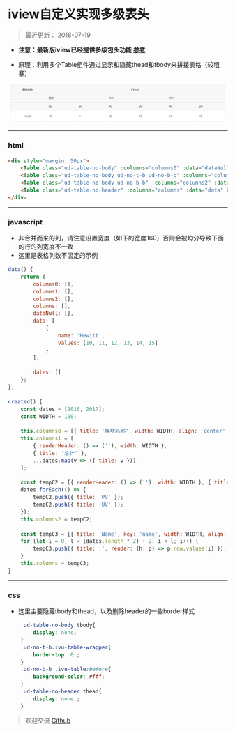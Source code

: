 # iview自定义实现多级表头
> 最近更新： 2018-07-19
- **注意：最新版iview已经提供多级包头功能 [参考](https://www.iviewui.com/components/table)**

- 原理：利用多个Table组件通过显示和隐藏thead和tbody来拼接表格（较粗暴）

![An image](../../.vuepress/public/table.png)

---
### html
```html
<div style="margin: 50px">
    <Table class="ud-table-no-body" :columns="columns0" :data="dataNull" border></Table>
    <Table class="ud-table-no-body ud-no-t-b ud-no-b-b" :columns="columns1" :data="dataNull" border></Table>
    <Table class="ud-table-no-body ud-no-b-b" :columns="columns2" :data="dataNull" border></Table>
    <Table class="ud-table-no-header" :columns="columns" :data="data" border></Table>
</div>
```

---
### javascript
- 非合并而来的列，请注意设置宽度（如下的宽度160）否则会被均分导致下面的行的列宽度不一致
- 这里是表格列数不固定的示例

```javascript
data() {
    return {
        columns0: [],
        columns1: [],
        columns2: [],
        columns: [],
        dataNull: [],
        data: [
            {
                name: 'Hewitt',
                values: [10, 11, 12, 13, 14, 15]
            }
        ],

        dates: []
    };
},

created() {
    const dates = [2016, 2017];
    const WIDTH = 160;

    this.columns0 = [{ title: '模块名称', width: WIDTH, align: 'center' }, { title: 'PV/UV', align: 'center' }];
    this.columns1 = [
        { renderHeader: () => (''), width: WIDTH },
        { title: '总计' },
        ...dates.map(v => ({ title: v }))
    ];

    const tempC2 = [{ renderHeader: () => (''), width: WIDTH }, { title: 'PV' }, { title: 'UV' }];
    dates.forEach(() => {
        tempC2.push({ title: 'PV' });
        tempC2.push({ title: 'UV' });
    });
    this.columns2 = tempC2;

    const tempC3 = [{ title: 'Name', key: 'name', width: WIDTH, align: 'center' }];
    for (let i = 0, l = (dates.length * 2) + 2; i < l; i++) {
        tempC3.push({ title: '', render: (h, p) => p.row.values[i] });
    }
    this.columns = tempC3;
}
```
---
### css

- 这里主要隐藏tbody和thead，以及删除header的一些border样式
```css
    .ud-table-no-body tbody{
        display: none;
    }
    .ud-no-t-b.ivu-table-wrapper{
        border-top: 0 ;
    }
    .ud-no-b-b .ivu-table:before{
        background-color: #fff;
    }
    .ud-table-no-header thead{
        display: none ;
    }
```

> 欢迎交流 [Github](https://github.com/WarrenHewitt/blog/issues)